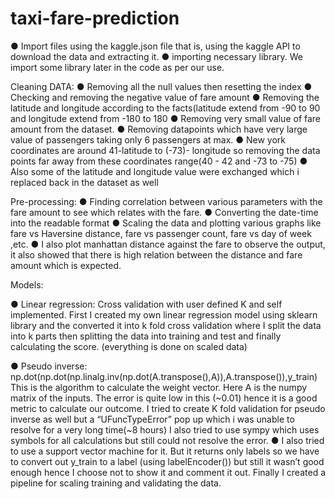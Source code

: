 # taxi-fare-prediction

● Import files using the kaggle.json file that is, using the kaggle API to download the data
and extracting it.
● importing necessary library. We import some library later in the code as per our use.

Cleaning DATA:
● Removing all the null values then resetting the index
● Checking and removing the negative value of fare amount
● Removing the latitude and longitude according to the facts(latitude extend from -90 to 90 and longitude extend from -180 to 180
● Removing very small value of fare amount from the dataset.
● Removing datapoints which have very large value of passengers taking only 6 passengers at max.
● New york coordinates are around 41-latitude to (-73)- longitude so removing the data points far away from these coordinates range(40 - 42 and -73 to -75)
● Also some of the latitude and longitude value were exchanged which i replaced back in the dataset as well

Pre-processing:
● Finding correlation between various parameters with the fare amount to see which relates with the fare.
● Converting the date-time into the readable format
● Scaling the data and plotting various graphs like fare vs Haversine distance, fare vs passenger count, fare vs day of week ,etc.
● I also plot manhattan distance against the fare to observe the output, it also showed that there is high relation between the distance and fare amount which is expected.

Models:

● Linear regression:
Cross validation with user defined K and self implemented.
First I created my own linear regression model using sklearn library and the converted it into k fold cross validation where I split the data into k parts then splitting the data into training and test and finally calculating the score. (everything is done on scaled data)

● Pseudo inverse:
np.dot(np.dot(np.linalg.inv(np.dot(A.transpose(),A)),A.transpose()),y_train)
This is the algorithm to calculate the weight vector. Here A is the numpy matrix of the inputs. The error is quite low in this (~0.01) hence it is a good metric to calculate our outcome.
I tried to create K fold validation for pseudo inverse as well but a “UFuncTypeError” pop up which i was unable to resolve for a very long time(~8 hours) I also tried to use sympy
which uses symbols for all calculations but still could not resolve the error.
● I also tried to use a support vector machine for it. But it returns only labels so we have to convert out y_train to a label (using labelEncoder()) but still it wasn’t good enough hence I choose not to show it and comment it out.
Finally I created a pipeline for scaling training and validating the data.
